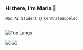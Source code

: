 ### Hi there, I'm Maria 👋

`MSc AI Student @ CentraleSupélec`<br/>



## 

![Top Langs](https://github-readme-stats.vercel.app/api/top-langs/?username=mkontaratou&theme=tokyonight&langs_count=6&layout=compact)





<a href = "mailto:kontaratou.mar@gmail.com"><img src="https://img.shields.io/badge/-Gmail-%23333?style=for-the-badge&logo=gmail&logoColor=white" target="_blank"></a>
<a href="https://www.linkedin.com/in/maria-kontaratou-823260267/" target="_blank"><img src="https://img.shields.io/badge/-LinkedIn-%230077B5?style=for-the-badge&logo=linkedin&logoColor=white" target="_blank"></a> 

